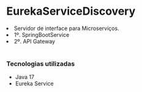 # EurekaServiceDiscovery

<li>Servidor de interface para Microserviços.</li>
<li>1º. SpringBootService</li>
<li>2º. API Gateway</li>

<div style="display: inline_block"><br>
  <h3>Tecnologias utilizadas</h3>
<ul>
  <li>Java 17</li>
<li>Eureka Service</li>
</ul>
</div>
<br/>
